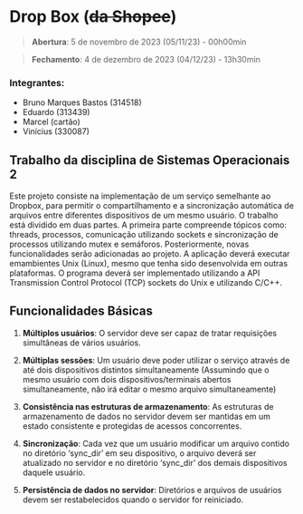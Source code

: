 # Drop Box (<s>da Shopee</s>)

> **Abertura**: 5 de novembro de 2023 (05/11/23) - 00h00min

> **Fechamento**: 4 de dezembro de 2023 (04/12/23) - 13h30min 

### Integrantes:
* Bruno Marques Bastos (314518)
* Eduardo (313439)
* Marcel (cartão)
* Vinícius (330087)

## Trabalho da disciplina de Sistemas Operacionais 2
Este projeto consiste na implementação de um serviço semelhante ao Dropbox, para permitir o compartilhamento e a sincronização automática de arquivos entre diferentes dispositivos de um mesmo usuário. O trabalho está dividido em duas partes. A primeira parte compreende tópicos como: threads, processos, comunicação utilizando sockets e sincronização de processos utilizando mutex e semáforos. Posteriormente, novas funcionalidades serão adicionadas ao projeto. A aplicação deverá executar emambientes Unix (Linux), mesmo que tenha sido desenvolvida em outras plataformas. O programa deverá ser implementado utilizando a API Transmission Control Protocol (TCP) sockets do Unix e utilizando C/C++.

## Funcionalidades Básicas
1) **Múltiplos usuários**: O servidor deve ser capaz de tratar requisições simultâneas de vários usuários. 

2) **Múltiplas sessões**: Um usuário deve poder utilizar o serviço através de até dois dispositivos distintos simultaneamente (Assumindo que o mesmo usuário com dois dispositivos/terminais abertos simultaneamente, não irá editar o mesmo arquivo simultaneamente)

3) **Consistência nas estruturas de armazenamento**: As estruturas de armazenamento de dados no servidor devem ser mantidas em um estado consistente e protegidas de acessos concorrentes.

4) **Sincronização**:  Cada vez que um usuário modificar um arquivo contido no diretório ‘sync_dir’ em seu dispositivo, o arquivo deverá ser atualizado no servidor e no diretório ‘sync_dir’ dos demais dispositivos daquele usuário.

5) **Persistência de dados no servidor**: Diretórios e arquivos de usuários devem ser restabelecidos quando o servidor for reiniciado.
